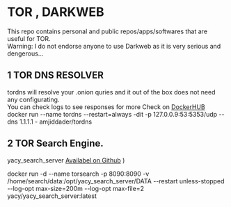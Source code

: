 # TOR , DARKWEB

This repo contains personal and public repos/apps/softwares that are useful for TOR. \
Warning: I do not endorse anyone to use Darkweb as it is very serious and dengerous...

## 1 TOR DNS RESOLVER 
tordns will resolve your .onion quries and it out of the box does not need any configurating. \
You can check logs to see responses for more Check on [DockerHUB](https://hub.docker.com/repository/docker/amjiddader/tordns) \
docker run --name tordns --restart=always -dit -p 127.0.0.9:53:5353/udp --dns 1.1.1.1 - amjiddader/tordns


## 2 TOR Search Engine. 
yacy_search_server [Availabel on Github](https://github.com/yacy/yacy_search_server) ) 

docker run -d --name torsearch -p 8090:8090 -v /home/search/data:/opt/yacy_search_server/DATA --restart unless-stopped --log-opt max-size=200m --log-opt max-file=2 yacy/yacy_search_server:latest
